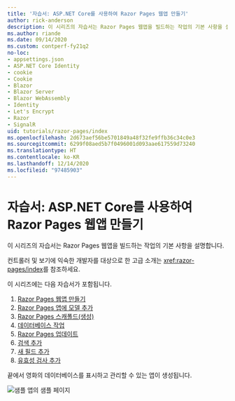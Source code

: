 ```yaml
---
title: '자습서: ASP.NET Core를 사용하여 Razor Pages 웹앱 만들기'
author: rick-anderson
description: 이 시리즈의 자습서는 Razor Pages 웹앱을 빌드하는 작업의 기본 사항을 설명합니다.
ms.author: riande
ms.date: 09/14/2020
ms.custom: contperf-fy21q2
no-loc:
- appsettings.json
- ASP.NET Core Identity
- cookie
- Cookie
- Blazor
- Blazor Server
- Blazor WebAssembly
- Identity
- Let's Encrypt
- Razor
- SignalR
uid: tutorials/razor-pages/index
ms.openlocfilehash: 2d673aef56be5701849a48f32fe9ffb36c34c0e3
ms.sourcegitcommit: 6299f08aed5b7f0496001d093aae617559d73240
ms.translationtype: HT
ms.contentlocale: ko-KR
ms.lasthandoff: 12/14/2020
ms.locfileid: "97485903"
---
```

# <a name="tutorial-create-a-no-locrazor-pages-web-app-with-aspnet-core"></a>자습서: ASP.NET Core를 사용하여 Razor Pages 웹앱 만들기

이 시리즈의 자습서는 Razor Pages 웹앱을 빌드하는 작업의 기본 사항을 설명합니다. 

컨트롤러 및 보기에 익숙한 개발자를 대상으로 한 고급 소개는 <xref:razor-pages/index>를 참조하세요.

이 시리즈에는 다음 자습서가 포함됩니다.

1. [Razor Pages 웹앱 만들기](xref:tutorials/razor-pages/razor-pages-start)
1. [Razor Pages 앱에 모델 추가](xref:tutorials/razor-pages/model)
1. [Razor Pages 스캐폴드(생성)](xref:tutorials/razor-pages/page)
1. [데이터베이스 작업](xref:tutorials/razor-pages/sql)
1. [Razor Pages 업데이트](xref:tutorials/razor-pages/da1)
1. [검색 추가](xref:tutorials/razor-pages/search)
1. [새 필드 추가](xref:tutorials/razor-pages/new-field)
1. [유효성 검사 추가](xref:tutorials/razor-pages/validation)

끝에서 영화의 데이터베이스를 표시하고 관리할 수 있는 앱이 생성됩니다.

![샘플 앱의 샘플 페이지](index/_static/sample-page.png)
